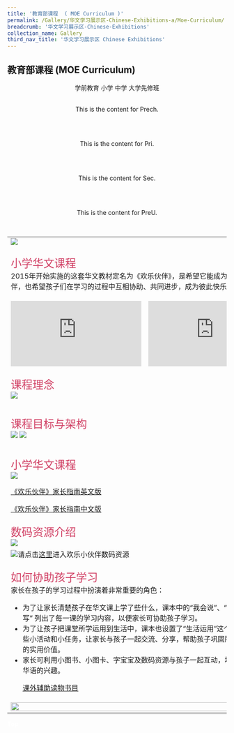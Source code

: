 ```yaml
---
title: '教育部课程  ( MOE Curriculum )'
permalink: /Gallery/华文学习展示区-Chinese-Exhibitions-a/Moe-Curriculum/
breadcrumb: '华文学习展示区-Chinese-Exhibitions'
collection_name: Gallery
third_nav_title: '华文学习展示区 Chinese Exhibitions'
---
```


##  	教育部课程  (MOE Curriculum)
<html>
<body>
<style>

 .tab img{
   width: 80%;
 }
  </style>
<div style="margin-top:auto;margin-bottom:auto;text-align:center;">
<div class="tab">
  <a href="#Prech"><div style="display:inline-block;" class="btnClass">学前教育</div></a>
  <a href="#Pri"><div style="display:inline-block;" class="btnClass">小学</div></a>
  <a href="#Sec"><div style="display:inline-block;" class="btnClass">中学</div></a>
  <a href="#PreU"><div style="display:inline-block;" class="btnClass">大学先修班</div></a><br/>
 <div id="Prech"><br/>
<p>This is the content for Prech.</p><br/>
</div>
<div id="Pri"><br/>
<p>This is the content for Pri.</p><br/>
</div>
<div id="Sec"><br/>
<p>This is the content for Sec.</p><br/>
</div>
<div id="PreU"><br/>
<p>This is the content for PreU.</p><br/>
</div>
</div>

<div id="Pri" style="display:block;">
<table>
<tr><td colspan="2"><img src="/images/CL-Primary-Header.JPG"></td></tr>
 <tr><td colspan="2"><p><span style="color:#d14165;font-size:25px"> 小学华文课程 </span><br/>
  2015年开始实施的这套华文教材定名为《欢乐伙伴》，是希望它能成为孩子们的学习良伴，也希望孩子们在学习的过程中互相协助、共同进步，成为彼此快乐学习的好伙伴。
</p></td></tr>
 <tr>
  <p>
   <td> 
  <iframe src="https://www.youtube.com/embed/M5BPpRfkbO8" frameborder="0" allow="accelerometer; autoplay; encrypted-media; gyroscope; picture-in-picture" allowfullscreen></iframe></td> 
  <td>
  <iframe src="https://www.youtube.com/embed/M5BPpRfkbO8" frameborder="0" allow="accelerometer; autoplay; encrypted-media; gyroscope; picture-in-picture" allowfullscreen></iframe></td>
  </p>
 </tr>
 <tr><td colspan="2"><p><span style="color:#d14165;font-size:25px">课程理念 </span><br />
 <img src="/images/CL-Primary-Curriculum-Philosophy.PNG">
 </p>
 </td></tr>
 <tr><td colspan="2"><p><span style="color:#d14165;font-size:25px">课程目标与架构 </span><br />
 <img src="/images/Picture3.png">
 <img src="/images/Picture4.png">
 <tr><td colspan="2">
 <p> <span style="color:#d14165;font-size:25px"> 小学华文课程 </span><br />
  <img src="/images/CL-Primary-Curriculum-Textbook.PNG">
  <p><a href="/_Gallery/EL-textbook-CLPG2016.pdf" target="_blank">《欢乐伙伴》家长指南英文版</a></p>
  <p><a href="/_Gallery/CL-textbook-CLPG2016.pdf" target="_blank">《欢乐伙伴》家长指南中文版</a></p>
 </p></td>
 
 <tr><td colspan="2"><span style="color:#d14165;font-size:25px">数码资源介绍 </span><br/>
 <img src="/images/CL-Primary-Curriculum-OnlineResources.PNG"></td></tr>
 <tr><td colspan="2"><img src="/images/Picture2.png">请点击<a href="https://www.mtl.moe.edu.sg/xuele/MOE_web/main.html">这里</a>进入欢乐小伙伴数码资源
</td></tr>
 <tr><td colspan="2">
 <p> <span style="color:#d14165;font-size:25px"> 如何协助孩子学习</span>
    <br/>家长在孩子的学习过程中扮演着非常重要的角色：
    <ul>
     <li>为了让家长清楚孩子在华文课上学了些什么，课本中的“我会说”、“我会认”与“我会写” 列出了每一课的学习内容，以便家长可协助孩子学习。</li>
     <li>为了让孩子把课堂所学运用到生活中，课本也设置了“生活运用”这个板块。通过一些小活动和小任务，让家长与孩子一起交流、分享，帮助孩子巩固所学，感受语言的实用价值。</li>
     <li>家长可利用小图书、小图卡、字宝宝及数码资源与孩子一起互动，培养孩子对华文华语的兴趣。</li>
     <p><a href="/_Gallery/_Gallery/CL-Pri-ExternalResources.pdf" target="_blank">课外辅助读物书目</a></p>
    </ul>
 </p></td></tr>
 <tr><td colspan="2"><img style="width:100%" src="/images/footerBanner.png"></td></tr>
</table>
</div>

</div>


<div class="btntop"><a href="#top" style="text-decoration:none;"><span style="color:white"><b>Top</b></span></a></div>

